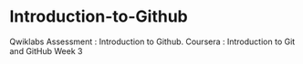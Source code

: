 # Introduction-to-Github
Qwiklabs Assessment : Introduction to Github. Coursera : Introduction to Git and GitHub Week 3 

